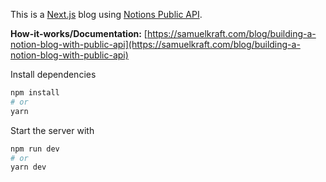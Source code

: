 This is a [Next.js](https://nextjs.org/) blog using [Notions Public API](https://developers.notion.com).

__How-it-works/Documentation:__ [https://samuelkraft.com/blog/building-a-notion-blog-with-public-api](https://samuelkraft.com/blog/building-a-notion-blog-with-public-api)

Install dependencies

```bash
npm install
# or
yarn
```

Start the server with

```bash
npm run dev
# or
yarn dev
```



